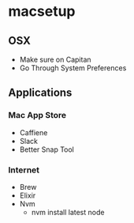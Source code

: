 # macsetup

## OSX
- Make sure on Capitan
- Go Through System Preferences

## Applications
### Mac App Store
- Caffiene
- Slack
- Better Snap Tool

### Internet
- Brew
- Elixir
- Nvm
  - nvm install latest node
